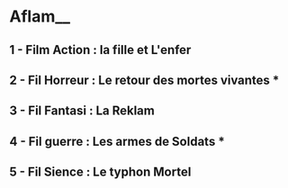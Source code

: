 # Aflam__
## 1 - Film Action : la fille et L'enfer
## 2 - Fil Horreur : Le retour des mortes vivantes *
## 3 - Fil Fantasi : La Reklam 
## 4 - Fil guerre  : Les armes de Soldats *
## 5 - Fil Sience  : Le typhon Mortel 
